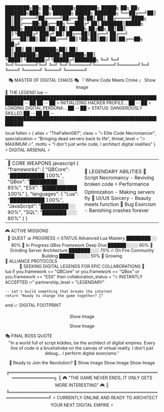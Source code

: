 ████████╗██╗  ██╗███████╗███████╗ █████╗ ██╗     ██╗     ███████╗███╗   ██╗ ██████╗  █████╗ ███████╗
╚══██╔══╝██║  ██║██╔════╝██╔════╝██╔══██╗██║     ██║     ██╔════╝████╗  ██║██╔═══██╗██╔══██╗╚══███╔╝
   ██║   ███████║█████╗  █████╗  ███████║██║     ██║     █████╗  ██╔██╗ ██║██║   ██║╚█████╔╝  ███╔╝ 
   ██║   ██╔══██║██╔══╝  ██╔══╝  ██╔══██║██║     ██║     ██╔══╝  ██║╚██╗██║██║   ██║██╔══██╗ ███╔╝  
   ██║   ██║  ██║███████╗██║     ██║  ██║███████╗███████╗███████╗██║ ╚████║╚██████╔╝╚█████╔╝███████╗
   ╚═╝   ╚═╝  ╚═╝╚══════╝╚═╝     ╚═╝  ╚═╝╚══════╝╚══════╝╚══════╝╚═╝  ╚═══╝ ╚═════╝  ╚════╝ ╚══════╝
<div align="center">
🎭 MASTER OF DIGITAL CHAOS 🎭
『 Where Code Meets Crime 』
Show Image

</div>
🌊 THE LEGEND
lua
-- ████████████████████████████████████████████████████████
-- ██                                                    ██
-- ██  > INITIALIZING HACKER PROFILE...                  ██
-- ██  > LOADING DIGITAL PERSONA...                      ██
-- ██  > STATUS: DANGEROUSLY SKILLED                     ██
-- ██                                                    ██
-- ████████████████████████████████████████████████████████

local fallen = {
    alias = "TheFallen087",
    class = "💀 Elite Code Necromancer",
    specialization = "Bringing dead servers back to life",
    threat_level = "🔥 MAXIMUM 🔥",
    motto = "I don't just write code, I architect digital realities"
}
⚡ DIGITAL ARSENAL ⚡
<table> <tr> <td width="50%">
🎯 CORE WEAPONS
javascript
{
  "frameworks": {
    "QBCore": "██████████ 100%",
    "QBox": "████████░░ 85%", 
    "ESX": "██████████ 100%"
  },
  "languages": {
    "Lua": "██████████ 100%",
    "JavaScript": "████████░░ 90%",
    "SQL": "███████░░░ 80%"
  }
}
</td> <td width="50%">
🔮 LEGENDARY ABILITIES
🌟 Script Necromancy - Reviving broken code
⚡ Performance Optimization - Making servers fly
🎨 UI/UX Sorcery - Beauty meets function
🔧 Bug Exorcism - Banishing crashes forever
</td> </tr> </table>
🎮 ACTIVE MISSIONS
<div align="center">
🎯 QUEST	📊 PROGRESS	🔥 STATUS
Advanced Lua Mastery	████████░░ 80%	🚀 In Progress
QBox Framework Deep Dive	██████░░░░ 60%	💪 Grinding
Server Architecture	███████░░░ 70%	🔥 On Fire
Community Building	█████░░░░░ 50%	🌱 Growing
</div>
🤝 ALLIANCE PROTOCOLS
<div align="center">
🌟 SEEKING DIGITAL LEGENDS FOR EPIC COLLABORATIONS 🌟
</div>
lua
if you.framework == "QBCore" or you.framework == "QBox" or you.framework == "ESX" then
    collaboration_status = "🔥 INSTANTLY ACCEPTED 🔥"
    partnership_level = "LEGENDARY"
    
    -- Let's build something that breaks the internet
    return "Ready to change the game together? 🚀"
end
📈 DIGITAL FOOTPRINT
<div align="center">
Show Image

Show Image

</div>
🎭 FINAL BOSS QUOTE
<div align="center">
"In a world full of script kiddies, be the architect of digital empires.
Every line of code is a brushstroke on the canvas of virtual reality.
I don't just debug... I perform digital exorcisms."

🌟 Ready to Join the Revolution? 🌟
Show Image
Show Image
Show Image

</div>
<div align="center">
╔═══════════════════════════════════════════════════════════════╗
║  🎮 "THE GAME NEVER ENDS, IT ONLY GETS MORE INTERESTING" 🎮  ║
╚═══════════════════════════════════════════════════════════════╝
⚡ CURRENTLY ONLINE AND READY TO ARCHITECT YOUR NEXT DIGITAL EMPIRE ⚡

</div>
